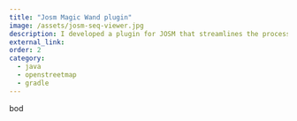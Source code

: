 ```yaml
---
title: "Josm Magic Wand plugin"
image: /assets/josm-seq-viewer.jpg
description: I developed a plugin for JOSM that streamlines the process of cleaning Mapillary images by removing unnecessary sequences. Each sequence corresponds to the movement direction of a vehicle.
external_link:
order: 2
category:
  - java
  - openstreetmap
  - gradle
---
```


bod
